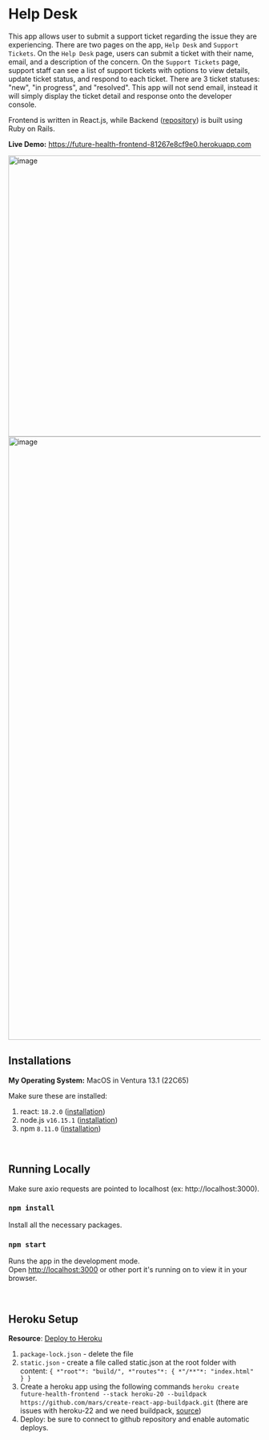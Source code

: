 # Help Desk

This app allows user to submit a support ticket regarding the issue they are experiencing. There are two pages on the app, `Help Desk` and `Support Tickets`. On the `Help Desk` page, users can submit a ticket with their name, email, and a description of the concern. On the `Support Tickets` page, support staff can see a list of support tickets with options to view details, update ticket status, and respond to each ticket. There are 3 ticket statuses: "new", "in progress", and "resolved". This app will not send email, instead it will simply display the ticket detail and response onto the developer console.

Frontend is written in React.js, while Backend ([repository](https://github.com/xchen136/future_health_api)) is built using Ruby on Rails.

**Live Demo:** https://future-health-frontend-81267e8cf9e0.herokuapp.com

<img width="560" alt="image" src="https://github.com/xchen136/future_health_frontend/assets/31082478/735159e9-8229-46de-a0c0-3781b52ab4b2">

<img width="1202" alt="image" src="https://github.com/xchen136/future_health_frontend/assets/31082478/f743b613-06e2-4293-9692-ae2266ce760b">


<br>

## Installations
**My Operating System:** MacOS in Ventura 13.1 (22C65)

Make sure these are installed:
1. react: `18.2.0` ([installation](https://react.dev/learn/installation))
2. node.js `v16.15.1` ([installation](https://nodejs.org/en))
3. npm `8.11.0` ([installation](https://docs.npmjs.com/about-npm))

<br>

## Running Locally

Make sure axio requests are pointed to localhost (ex: http://localhost:3000).

### `npm install`
Install all the necessary packages.

### `npm start`

Runs the app in the development mode.\
Open [http://localhost:3000](http://localhost:3000) or other port it's running on to view it in your browser.

<br>

## Heroku Setup
**Resource**: [Deploy to Heroku](https://dev.to/lizlaffitte/series/10869)

1. `package-lock.json` - delete the file
2. `static.json` - create a file called static.json at the root folder with content: `{ *"root"*: "build/", *"routes"*: { *"/**"*: "index.html" } }`
3. Create a heroku app using the following commands `heroku create future-health-frontend --stack heroku-20 --buildpack https://github.com/mars/create-react-app-buildpack.git` (there are issues with heroku-22 and we need buildpack, [source](https://blog.heroku.com/deploying-react-with-zero-configuration))
4. Deploy: be sure to connect to github repository and enable automatic deploys.


